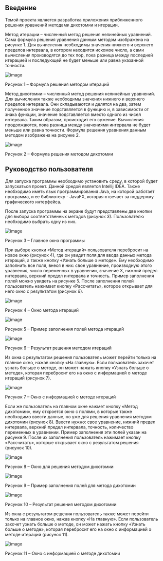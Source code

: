 ## Введение
Темой проекта является разработка приложения приближенного решения уравнений методами дихотомии и итерации.

Метод итерации – численный метод решения нелинейных уравнений. Сама формула решения уравнения данным методом изображена на рисунке 1. Для вычисления необходимы значения нижнего и верхнего пределов интервала, в котором находится искомое число, а сами вычисления производятся до тех пор, пока разница между последней итерацией и последующей не будет меньше или равна указанной точности.

![image](https://user-images.githubusercontent.com/78646062/176259296-d7483697-aeb7-4142-b0cc-a42092f2e13f.png)

Рисунок 1 – Формула решения методом итераций

Метод дихотомии – численный метод решения нелинейных уравнений. Для вычисления также необходимы значения нижнего и верхнего пределов интервала. Они складываются и делятся на два, затем полученное значение подставляется в функцию и, в зависимости от знака функции, значение подставляется вместо одного из чисел интервала. Таким образом, происходит его сужение. Вычисления продолжаются, пока разница между значениями интервала не будет меньше или равна точности. Формула решения уравнения данным методом изображена на рисунке 2.

![image](https://user-images.githubusercontent.com/78646062/176259459-ec49a3c4-6fd5-4a69-8d2a-d4dda850612b.png)

Рисунок 2 – Формула решения методом дихотомии

## Руководство пользователя
Для запуска программы необходимо установить среду, в которой будет запускаться проект. Данной средой является Intellij IDEA. Также необходимо иметь язык программирования Java, на которой работает программа, и ее библиотеку - JavaFX, которая отвечает за поддержку графического интерфейса.

После запуска программы на экране будут представлены две кнопки для выбора соответственных методов (рисунок 3). Пользователю необходимо выбрать одну из них.

![image](https://user-images.githubusercontent.com/78646062/176262330-11046995-0025-47ee-8e9b-9336d042ffeb.png)

Рисунок 3 – Главное окно программы

При выборе кнопки «Метод итераций» пользователя перебросит на новое окно (рисунок 4), где он увидит поля для ввода данных метода итераций, а также кнопку «Узнать больше о методе». Ему необходимо заполнить все поля, внеся в них: свое уравнение, производную этого уравнения, число переменных в уравнении, значение X, нижний предел интервала, верхний предел интервала и точность. Пример заполнения полей можно увидеть на рисунке 5. После заполнения полей пользователь нажимает кнопку «Рассчитать», которое открывает для него окно с результатом (рисунок 6).

![image](https://user-images.githubusercontent.com/78646062/176263134-2866a77c-e097-4f02-b252-27ed07e5f2da.png)

Рисунок 4 – Окно метода итераций

![image](https://user-images.githubusercontent.com/78646062/176263226-d7ce2c15-b2fb-4af6-8c3f-94fbe6a40218.png)

Рисунок 5 – Пример заполнения полей метода итераций

![image](https://user-images.githubusercontent.com/78646062/176263351-b10c6e53-055c-4897-a84e-28e5cdac26ee.png)

Рисунок 6 – Результат решения методом итераций

Из окна с результатом решения пользователь может перейти только на главное окно, нажав кнопку «На главную». Если пользователь захочет узнать больше о методе, он может нажать кнопку «Узнать больше о методе», которая перебросит его на окно с информацией о методе итераций (рисунок 7).

![image](https://user-images.githubusercontent.com/78646062/176263589-3b20194e-6eab-48e7-ad99-28588035fc36.png)

Рисунок 7 – Окно с информацией о методе итераций

Если же пользователь на главном окне нажмет кнопку «Метод дихотомии», ему откроется окно с полями, в которые также необходимо ввести данные, но уже для решения уравнения методом дихотомии (рисунок 8). Ввести нужно: свое уравнение, нижний предел интервала, верхний предел интервала, точность, количество переменных в уравнении. Пример заполнения эти полей указан на рисунке 9. После их заполнения пользователь нажимает кнопку «Рассчитать», которые открывает окно с результатом решения (рисунок 10).

![image](https://user-images.githubusercontent.com/78646062/176263973-b4e39c2f-9fcb-4eef-9fcd-85dd2ee944f9.png)

Рисунок 8 – Окно для решения методом дихотомии

![image](https://user-images.githubusercontent.com/78646062/176264112-c774f8f2-b78d-4fb1-a182-4b6f810b7b7d.png)

Рисунок 9 – Пример заполнения полей для метода дихотомии

![image](https://user-images.githubusercontent.com/78646062/176264200-33041694-36df-4ad7-8830-a7fdccc056f1.png)

Рисунок 10 – Результат решения методом дихотомии

Из окна с результатом решения пользователь также может перейти только на главное окно, нажав кнопку «На главную». Если пользователь захочет узнать больше о методе, он может нажать кнопку «Узнать больше о методе», которая перебросит его на окно с информацией о методе итераций (рисунок 11).

![image](https://user-images.githubusercontent.com/78646062/176264423-85944c5a-d7ad-4e6f-b42f-337d7a3866f5.png)

Рисунок 11 – Окно с информацией о методе дихотомии
